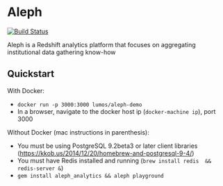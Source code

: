 # Aleph

[![Build Status](https://api.travis-ci.org/lumoslabs/aleph.svg?branch=master)](https://magnum.travis-ci.com/lumoslabs/self_service_analytics)

Aleph is a Redshift analytics platform that focuses on aggregating institutional data gathering know-how

## Quickstart

With Docker:

* `docker run -p 3000:3000 lumos/aleph-demo`
* In a browser, navigate to the docker host ip (`docker-machine ip`), port 3000

Without Docker (mac instructions in parenthesis):

* You must be using PostgreSQL 9.2beta3 or later client libraries (https://kkob.us/2014/12/20/homebrew-and-postgresql-9-4/)
* You must have Redis installed and running (`brew install redis  && redis-server &`)
* `gem install aleph_analytics && aleph playground`
